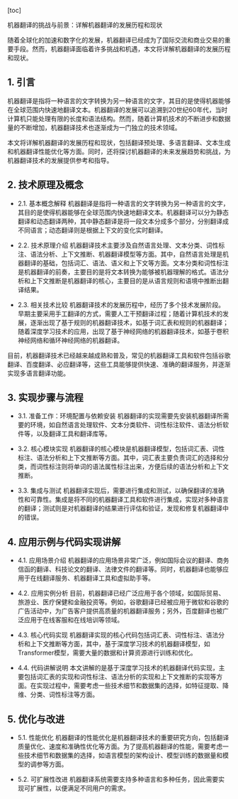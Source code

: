 
[toc]                    
                
                
机器翻译的挑战与前景：详解机器翻译的发展历程和现状

随着全球化的加速和数字化的发展，机器翻译已经成为了国际交流和商业交易的重要手段。然而，机器翻译面临着许多挑战和机遇，本文将详解机器翻译的发展历程和现状。

## 1. 引言

机器翻译是指将一种语言的文字转换为另一种语言的文字，其目的是使得机器能够在全球范围内快速地翻译文本。机器翻译的发展可以追溯到20世纪60年代，当时计算机只能处理有限的长度和语法结构。然而，随着计算机技术的不断进步和数据量的不断增加，机器翻译技术也逐渐成为一门独立的技术领域。

本文将详解机器翻译的发展历程和现状，包括翻译预处理、多语言翻译、文本生成和机器翻译性能优化等方面。同时，还将探讨机器翻译的未来发展趋势和挑战，为机器翻译技术的发展提供参考和指导。

## 2. 技术原理及概念

- 2.1. 基本概念解释
机器翻译是指将一种语言的文字转换为另一种语言的文字，其目的是使得机器能够在全球范围内快速地翻译文本。机器翻译可以分为静态翻译和动态翻译两种，其中静态翻译是将一段文本分成多个部分，分别翻译成不同语言；动态翻译则是根据上下文的变化实时翻译。

- 2.2. 技术原理介绍
机器翻译技术主要涉及自然语言处理、文本分类、词性标注、语法分析、上下文推断、机器翻译模型等方面。其中，自然语言处理是机器翻译的基础，包括词汇、语法、语义和上下文等方面。文本分类和词性标注是机器翻译的前奏，主要目的是将文本转换为能够被机器理解的格式。语法分析和上下文推断是机器翻译的核心，主要目的是从语言规则和语境中推断出翻译结果。

- 2.3. 相关技术比较
机器翻译技术的发展历程中，经历了多个技术发展阶段。早期主要采用手工翻译的方式，需要人工干预翻译过程；随着计算机技术的发展，逐渐出现了基于规则的机器翻译技术，如基于词汇表和规则的机器翻译；随着深度学习技术的应用，出现了基于神经网络的机器翻译技术，如基于卷积神经网络和循环神经网络的机器翻译。

目前，机器翻译技术已经越来越成熟和普及，常见的机器翻译工具和软件包括谷歌翻译、百度翻译、必应翻译等，这些工具能够提供快速、准确的翻译服务，并逐渐实现多语言翻译功能。

## 3. 实现步骤与流程

- 3.1. 准备工作：环境配置与依赖安装
机器翻译的实现需要先安装机器翻译所需要的环境，如自然语言处理软件、文本分类软件、词性标注软件、语法分析软件等，以及翻译工具和翻译库等。

- 3.2. 核心模块实现
机器翻译的核心模块是机器翻译模型，包括词汇表、词性标注、语法分析和上下文推断等方面。其中，词汇表主要负责词汇的选择和分类，而词性标注则将单词的语法属性标注出来，方便后续的语法分析和上下文推断。

- 3.3. 集成与测试
机器翻译实现后，需要进行集成和测试，以确保翻译的准确性和可靠性。集成是将不同的机器翻译工具和软件进行集成，实现对多种语言的翻译；测试则是对机器翻译的结果进行评估和验证，发现和修复机器翻译中的错误。

## 4. 应用示例与代码实现讲解

- 4.1. 应用场景介绍
机器翻译的应用场景非常广泛，例如国际会议的翻译、商务信函的翻译、科技论文的翻译、法律文件的翻译等。同时，机器翻译也能够应用于在线翻译服务、机器翻译工具和虚拟助手等。

- 4.2. 应用实例分析
目前，机器翻译已经广泛应用于各个领域，如国际贸易、旅游业、医疗保健和金融投资等。例如，谷歌翻译已经被应用于微软和谷歌的广告活动中，为广告客户提供高质量的机器翻译服务；另外，百度翻译也被广泛应用于在线客服和在线培训等领域。

- 4.3. 核心代码实现
机器翻译实现的核心代码包括词汇表、词性标注、语法分析和上下文推断等方面，其中，基于深度学习技术的机器翻译模型，如Transformer模型，需要大量的数据和计算资源进行训练和优化。

- 4.4. 代码讲解说明
本文讲解的是基于深度学习技术的机器翻译代码实现，主要包括词汇表的实现和词性标注、语法分析的实现和上下文推断的实现等方面。在实现过程中，需要考虑一些技术细节和数据集的选择，如特征提取、降维、分类、词性标注等方面。

## 5. 优化与改进

- 5.1. 性能优化
机器翻译的性能优化是机器翻译技术的重要研究方向，包括翻译质量优化、速度和准确性优化等方面。为了提高机器翻译的性能，需要考虑一些技术细节和数据集的选择，如语言模型的架构设计、模型训练的数据量和模型的调参等方面。

- 5.2. 可扩展性改进
机器翻译系统需要支持多种语言和多种任务，因此需要实现可扩展性，以便满足不同用户的需求。

